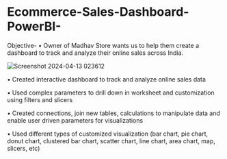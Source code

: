 # Ecommerce-Sales-Dashboard-PowerBI-

Objective-
• Owner of Madhav Store wants us to help them create a dashboard to track and analyze their online sales across India.


![Screenshot 2024-04-13 023612](https://github.com/Nachiket1531/Ecommerce-Sales-Dashboard-PowerBI-/assets/166250647/3583282c-1b01-4143-886f-26832b68cb93)


• Created interactive dashboard to track and analyze online sales data

• Used complex parameters to drill down in worksheet and customization using filters and slicers

• Created connections, join new tables, calculations to manipulate data and enable user driven parameters for visualizations

• Used different types of customized visualization (bar chart, pie chart, donut chart, clustered bar chart, scatter chart, line chart, area chart, map, slicers, etc)
